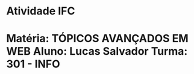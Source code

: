 <h1>Atividade IFC<h1>
Matéria:  TÓPICOS AVANÇADOS EM WEB
Aluno: Lucas Salvador
Turma: 301 - INFO
<br>
